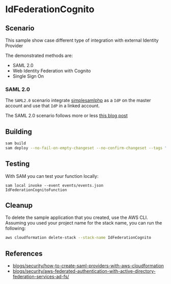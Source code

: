 # IdFederationCognito

## Scenario

This sample show case different type of integration with external Identity Provider

The demonstrated methods are:
* SAML 2.0
* Web Identity Federation with Cognito
* Single Sign On

### SAML 2.0 

The `SAML2.0` scenario integrate [simplesamlphp](https://simplesamlphp.org/) as a `IdP` on the master account and use that `IdP` in a linked account.

The SAML 2.0 scenario follows more or less [this blog post](https://aws.amazon.com/blogs/security/enabling-federation-to-aws-using-windows-active-directory-adfs-and-saml-2-0/)

## Building

```bash
sam build 
sam deploy --no-fail-on-empty-changeset --no-confirm-changeset --tags "PLATFORM=SAPC01" 
``` 

## Testing

With SAM you can test your function locally:

```
sam local invoke --event events/events.json IdFederationCognitoFunction
```

## Cleanup

To delete the sample application that you created, use the AWS CLI. Assuming you used your project name for the stack name, you can run the following:

```bash
aws cloudformation delete-stack --stack-name IdFederationCognito
```


## References

* [blogs/security/how-to-create-saml-providers-with-aws-cloudformation](https://aws.amazon.com/blogs/security/how-to-create-saml-providers-with-aws-cloudformation/
)
* [blogs/security/aws-federated-authentication-with-active-directory-federation-services-ad-fs/](https://aws.amazon.com/blogs/security/aws-federated-authentication-with-active-directory-federation-services-ad-fs/)
